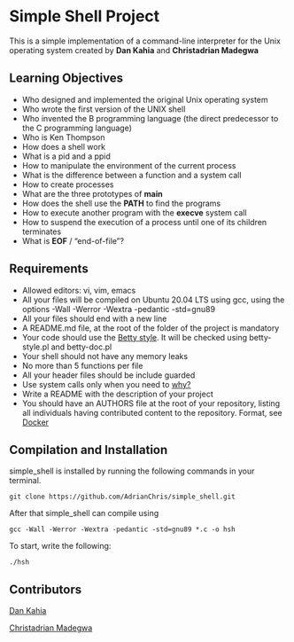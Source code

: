 # Simple Shell Project

This is a simple implementation of a command-line interpreter for the Unix operating system created by **Dan Kahia** and **Christadrian Madegwa**

## Learning Objectives

* Who designed and implemented the original Unix operating system
* Who wrote the first version of the UNIX shell
* Who invented the B programming language (the direct predecessor to the C programming language)
* Who is Ken Thompson
* How does a shell work
* What is a pid and a ppid
* How to manipulate the environment of the current process
* What is the difference between a function and a system call
* How to create processes
* What are the three prototypes of **main**
* How does the shell use the **PATH** to find the programs
* How to execute another program with the **execve** system call
* How to suspend the execution of a process until one of its children terminates
* What is **EOF** / “end-of-file”?

## Requirements

* Allowed editors: vi, vim, emacs 
* All your files will be compiled on Ubuntu 20.04 LTS using gcc, using the options -Wall -Werror -Wextra -pedantic -std=gnu89
* All your files should end with a new line
* A README.md file, at the root of the folder of the project is mandatory
* Your code should use the [Betty style](https://github.com/holbertonschool/Betty/blob/master/betty-style.pl). It will be checked using betty-style.pl   and betty-doc.pl
* Your shell should not have any memory leaks
* No more than 5 functions per file
* All your header files should be include guarded
* Use system calls only when you need to [why?](https://www.quora.com/Why-are-system-calls-expensive-in-operating-systems)
* Write a README with the description of your project
* You should have an AUTHORS file at the root of your repository, listing all individuals having contributed content to the repository. Format, see     [Docker](https://github.com/moby/moby/blob/master/AUTHORS)

## Compilation and Installation

simple_shell is installed by running the following commands in your terminal.

    git clone https://github.com/AdrianChris/simple_shell.git

After that simple_shell can compile using

    gcc -Wall -Werror -Wextra -pedantic -std=gnu89 *.c -o hsh

To start, write the following:

    ./hsh

## Contributors

[Dan Kahia](https://github.com/DANKAHIA)

[Christadrian Madegwa](https://github.com/AdrianChris)

